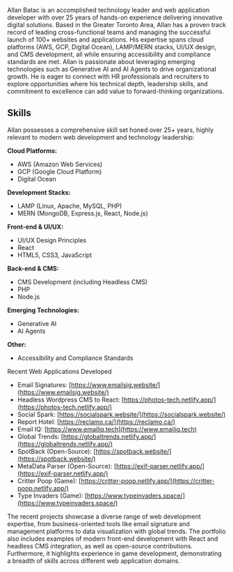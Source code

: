 Allan Batac is an accomplished technology leader and web application developer with over 25 years of hands-on experience delivering innovative digital solutions. Based in the Greater Toronto Area, Allan has a proven track record of leading cross-functional teams and managing the successful launch of 100+ websites and applications. His expertise spans cloud platforms (AWS, GCP, Digital Ocean), LAMP/MERN stacks, UI/UX design, and CMS development, all while ensuring accessibility and compliance standards are met. Allan is passionate about leveraging emerging technologies such as Generative AI and AI Agents to drive organizational growth. He is eager to connect with HR professionals and recruiters to explore opportunities where his technical depth, leadership skills, and commitment to excellence can add value to forward-thinking organizations.

## Skills

Allan possesses a comprehensive skill set honed over 25+ years, highly relevant to modern web development and technology leadership:

**Cloud Platforms:**
- AWS (Amazon Web Services)
- GCP (Google Cloud Platform)
- Digital Ocean

**Development Stacks:**
- LAMP (Linux, Apache, MySQL, PHP)
- MERN (MongoDB, Express.js, React, Node.js)

**Front-end & UI/UX:**
- UI/UX Design Principles
- React
- HTML5, CSS3, JavaScript

**Back-end & CMS:**
- CMS Development (including Headless CMS)
- PHP
- Node.js

**Emerging Technologies:**
- Generative AI
- AI Agents

**Other:**
- Accessibility and Compliance Standards

Recent Web Applications Developed
- Email Signatures: [https://www.emailsig.website/](https://www.emailsig.website/)
- Headless Wordpress CMS to React: [https://photos-tech.netlify.app/](https://photos-tech.netlify.app/)
- Social Spark: [https://socialspark.website/](https://socialspark.website/)
- Report Hotel: [https://reclamo.ca/](https://reclamo.ca/)
- Email IQ: [https://www.emailiq.tech](https://www.emailiq.tech)
- Global Trends: [https://globaltrends.netlify.app/](https://globaltrends.netlify.app/)
- SpotBack (Open-Source): [https://spotback.website/](https://spotback.website/)
- MetaData Parser (Open-Source): [https://exif-parser.netlify.app/](https://exif-parser.netlify.app/)
- Critter Poop (Game): [https://critter-poop.netlify.app/](https://critter-poop.netlify.app/)
- Type Invaders (Game): [https://www.typeinvaders.space/](https://www.typeinvaders.space/)

The recent projects showcase a diverse range of web development expertise, from business-oriented tools like email signature and management platforms to data visualization with global trends. The portfolio also includes examples of modern front-end development with React and headless CMS integration, as well as open-source contributions. Furthermore, it highlights experience in game development, demonstrating a breadth of skills across different web application domains.